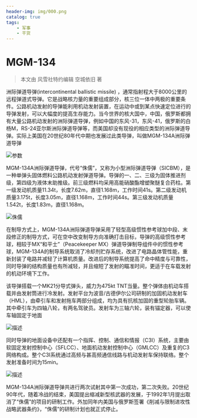 ```yaml
---
header-img: img/000.png
catalog: true
tags:
    - 军事
    - 干货
---
```

# MGM-134

> 本文由 风雪社特约编辑 空城依旧 著

洲际弹道导弹(intercontinental ballistic missile) ，通常指射程大于8000公里的远程弹道式导弹。它是战略核力量的重要组成部分，核三位一体中两极的重要条件。公路机动发射的导弹能利用机动发射装置，在运动中或到某点快速定位进行的导弹发射，可以大幅度的提高生存能力。当今世界的核大国中，中国，俄罗斯都拥有大量公路机动发射的洲际弹道导弹，例如中国的东风-31，东风-41，俄罗斯的白杨M，RS-24亚尔斯洲际弹道导弹等，而美国却没有现役的相应类型的洲际弹道导弹。实际上美国在20世纪80年代中期也发展过此类导弹，叫做MGM-134A洲际弹道导弹

![参数](https://s1.ax1x.com/2018/02/16/9Yqdns.png)

MGM-134A洲际弹道导弹，代号“侏儒”，又称为小型洲际弹道导弹（SICBM），是一种单弹头固体燃料公路机动发射弹道导弹。导弹的一、二、三级为固体推进剂级，第四级为液体末助推级。前三级燃料均采用高能硝酸酯增塑聚醚复合药柱。第一级发动机质量11.34t，长度7.62m，直径1.168m，工作时间41s。第二级发动机质量3.175t，长度3.05m，直径1.168m，工作时间44s。第三级发动机质量1.542t，长度1.83m，直径1.168m。

![侏儒](https://s1.ax1x.com/2018/02/16/9YqwBn.png)

在制导方式上，MGM-134A洲际弹道导弹采用了轻型高级惯性参考球加中段、末段修正的制导方式，可在空中改变制导方向准确打击目标，导弹的高级惯性参考球，相较于MX“和平士”（Peacekeeper MX）弹道导弹制导组件中的惯性参考球，MGM-134A的制导系统取消了冷却剂贮存系统，改进了电路晶体管性能，重新封装了电路并减轻了计算机质量。改进后的制导系统提高了命中精度与可靠性，同时导弹的结构质量也有所减轻，并且缩短了发射的瞄准时间，更适于在车载发射的机动环境下工作。

该导弹搭载一个MK21分导式弹头，威力为475kt TNT当量。整个弹体由机动车搭载并由发射筒进行冷发射。发射平台为波音/古德伊尔公司研制的加固机动发射车（HML），由牵引车和发射拖车两部分组成，均为具有抗核加固的重型轮胎车辆。其中牵引车为四轴八轮，有两名驾驶员。发射车为三轴六轮，装有锚定器，可以使车轴固定于地面

![描述](https://s1.ax1x.com/2018/02/16/9YqshT.png)

同时导弹的地面设备中还配有一个指挥、控制、通信和情报（C3I）系统，主要由软固定发射控制中心（SFLCC）、地面机动发射控制中心（GMLCC）及重复的C3网络构成。整个C3I系统通过高频与甚高频通信线路与机动发射车保持联络。整个发射准备时间为15min。

![描述](https://s1.ax1x.com/2018/02/16/9YqrNV.png)

MGM-134A洲际弹道导弹共进行两次试射其中第一次成功，第二次失败。20世纪90年代，随着冷战的结束，美国提出缩减新型核武器的发展，于1992年1月提出取消了“侏儒”的项目的研制工作。外加同年内美国与俄罗斯签署《削减与限制进攻性战略武器条约》，“侏儒”的研制计划也就正式停止。
